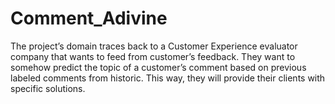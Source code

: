 # Comment_Adivine
The project’s domain traces back to a Customer Experience evaluator company that wants to feed from customer’s feedback. They want to somehow predict the topic of a customer’s comment based on previous labeled comments from historic. This way, they will provide their clients with specific solutions. 

